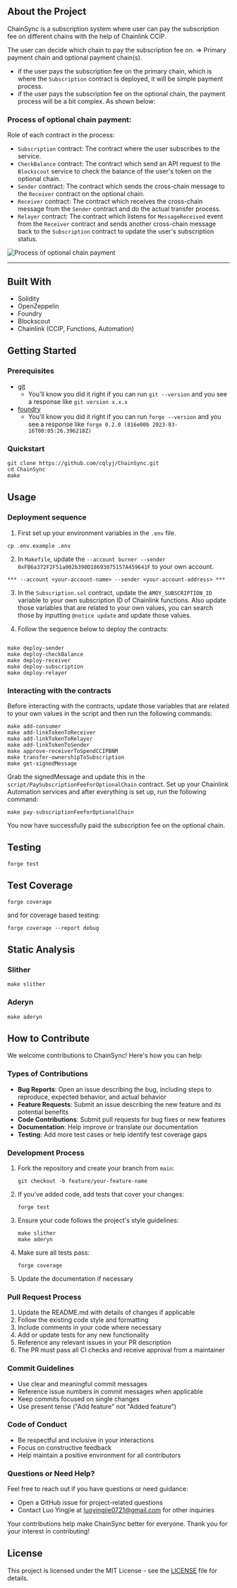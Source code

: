 ## About the Project

ChainSync is a subscription system where user can pay the subscription fee on different chains with the help of Chainlink CCIP.

The user can decide which chain to pay the subscription fee on. => Primary payment chain and optional payment chain(s).

- if the user pays the subscription fee on the primary chain, which is where the `Subscription` contract is deployed, it will be simple payment process.
- if the user pays the subscription fee on the optional chain, the payment process will be a bit complex. As shown below:

### Process of optional chain payment:

Role of each contract in the process:

- `Subscription` contract: The contract where the user subscribes to the service.
- `CheckBalance` contract: The contract which send an API request to the `Blockscout` service to check the balance of the user's token on the optional chain.
- `Sender` contract: The contract which sends the cross-chain message to the `Receiver` contract on the optional chain.
- `Receiver` contract: The contract which receives the cross-chain message from the `Sender` contract and do the actual transfer process.
- `Relayer` contract: The contract which listens for `MessageReceived` event from the `Receiver` contract and sends another cross-chain message back to the `Subscription` contract to update the user's subscription status.

![Process of optional chain payment](img/optional_chain_payment_process.svg)

---

## Built With

- Solidity
- OpenZeppelin
- Foundry
- Blockscout
- Chainlink (CCIP, Functions, Automation)

## Getting Started

### Prerequisites

- [git](https://git-scm.com/book/en/v2/Getting-Started-Installing-Git)
  - You'll know you did it right if you can run `git --version` and you see a response like `git version x.x.x`
- [foundry](https://getfoundry.sh/)
  - You'll know you did it right if you can run `forge --version` and you see a response like `forge 0.2.0 (816e00b 2023-03-16T00:05:26.396218Z)`

### Quickstart

```
git clone https://github.com/cqlyj/ChainSync.git
cd ChainSync
make
```

## Usage

### Deployment sequence

1. First set up your environment variables in the `.env` file.

```
cp .env.example .env
```

2. In `Makefile`, update the `--account burner --sender 0xFB6a372F2F51a002b390D18693075157A459641F` to your own account.

```
*** --account <your-account-name> --sender <your-account-address> ***
```

3. In the `Subscription.sol` contract, update the `AMOY_SUBSCRIPTION_ID` variable to your own subscription ID of Chainlink functions. Also update those variables that are related to your own values, you can search those by inputting `@notice update` and update those values.

4. Follow the sequence below to deploy the contracts:

```

make deploy-sender
make deploy-checkBalance
make deploy-receiver
make deploy-subscription
make deploy-relayer

```

### Interacting with the contracts

Before interacting with the contracts, update those variables that are related to your own values in the script and then run the following commands:

```
make add-consumer
make add-linkTokenToReceiver
make add-linkTokenToRelayer
make add-linkTokenToSender
make approve-receiverToSpendCCIPBNM
make transfer-ownershipToSubscription
make get-signedMessage
```

Grab the signedMessage and update this in the `script/PaySubscriptionFeeForOptionalChain` contract.
Set up your Chainlink Automation services and after everything is set up, run the following command:

```
make pay-subscriptionFeeforOptionalChain
```

You now have successfully paid the subscription fee on the optional chain.

## Testing

```
forge test
```

## Test Coverage

```
forge coverage
```

and for coverage based testing:

```
forge coverage --report debug
```

## Static Analysis

### Slither

```
make slither
```

### Aderyn

```
make aderyn
```

## How to Contribute

We welcome contributions to ChainSync! Here's how you can help:

### Types of Contributions

- **Bug Reports**: Open an issue describing the bug, including steps to reproduce, expected behavior, and actual behavior
- **Feature Requests**: Submit an issue describing the new feature and its potential benefits
- **Code Contributions**: Submit pull requests for bug fixes or new features
- **Documentation**: Help improve or translate our documentation
- **Testing**: Add more test cases or help identify test coverage gaps

### Development Process

1. Fork the repository and create your branch from `main`:

   ```
   git checkout -b feature/your-feature-name
   ```

2. If you've added code, add tests that cover your changes:

   ```
   forge test
   ```

3. Ensure your code follows the project's style guidelines:

   ```
   make slither
   make aderyn
   ```

4. Make sure all tests pass:

   ```
   forge coverage
   ```

5. Update the documentation if necessary

### Pull Request Process

1. Update the README.md with details of changes if applicable
2. Follow the existing code style and formatting
3. Include comments in your code where necessary
4. Add or update tests for any new functionality
5. Reference any relevant issues in your PR description
6. The PR must pass all CI checks and receive approval from a maintainer

### Commit Guidelines

- Use clear and meaningful commit messages
- Reference issue numbers in commit messages when applicable
- Keep commits focused on single changes
- Use present tense ("Add feature" not "Added feature")

### Code of Conduct

- Be respectful and inclusive in your interactions
- Focus on constructive feedback
- Help maintain a positive environment for all contributors

### Questions or Need Help?

Feel free to reach out if you have questions or need guidance:

- Open a GitHub issue for project-related questions
- Contact Luo Yingjie at [luoyingjie0721@gmail.com](luoyingjie0721@gmail.com) for other inquiries

Your contributions help make ChainSync better for everyone. Thank you for your interest in contributing!

## License

This project is licensed under the MIT License - see the [LICENSE](LICENSE) file for details.

